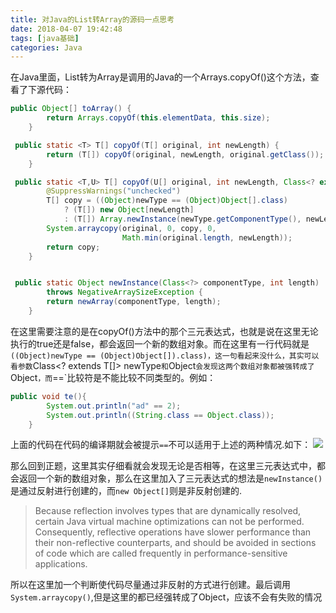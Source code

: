 ```yaml
---
title: 对Java的List转Array的源码一点思考
date: 2018-04-07 19:42:48
tags: [java基础]
categories: Java
---
```

在Java里面，List转为Array是调用的Java的一个Arrays.copyOf()这个方法，查看了下源代码：
```java
public Object[] toArray() {
        return Arrays.copyOf(this.elementData, this.size);
    }

 public static <T> T[] copyOf(T[] original, int newLength) {
        return (T[]) copyOf(original, newLength, original.getClass());
    }

 public static <T,U> T[] copyOf(U[] original, int newLength, Class<? extends T[]> newType) {
        @SuppressWarnings("unchecked")
        T[] copy = ((Object)newType == (Object)Object[].class)
            ? (T[]) new Object[newLength]
            : (T[]) Array.newInstance(newType.getComponentType(), newLength);
        System.arraycopy(original, 0, copy, 0,
                         Math.min(original.length, newLength));
        return copy;
    }


 public static Object newInstance(Class<?> componentType, int length)
        throws NegativeArraySizeException {
        return newArray(componentType, length);
    }
```

在这里需要注意的是在copyOf()方法中的那个三元表达式，也就是说在这里无论执行的true还是false，都会返回一个新的数组对象。而在这里有一行代码就是`((Object)newType == (Object)Object[]).class)，这一句看起来没什么，其实可以看参数`Class<? extends T[]> newType`和`Object`会发现这两个数组对象都被强转成了`Object`，而`==`比较符是不能比较不同类型的。例如：
```java
public void te(){
        System.out.println("ad" == 2);
        System.out.println((String.class == Object.class));
    }
```

上面的代码在代码的编译期就会被提示`==`不可以适用于上述的两种情况.如下：
![](不可转截图.png)

那么回到正题，这里其实仔细看就会发现无论是否相等，在这里三元表达式中，都会返回一个新的数组对象，那么在这里加入了三元表达式的想法是`newInstance()`是通过反射进行创建的，而`new Object[]`则是非反射创建的.
> Because reflection involves types that are dynamically resolved, certain Java virtual machine optimizations can not be performed. Consequently, reflective operations have slower performance than their non-reflective counterparts, and should be avoided in sections of code which are called frequently in performance-sensitive applications.


所以在这里加一个判断使代码尽量通过非反射的方式进行创建。最后调用`System.arraycopy()`,但是这里的都已经强转成了Object，应该不会有失败的情况